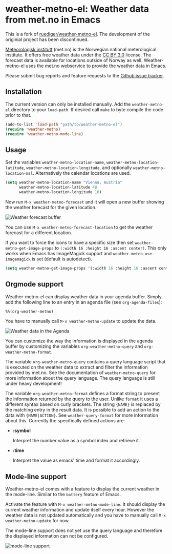 # weather-metno-el: Weather data from met.no in Emacs

This is a fork of [ruediger/weather-metno-el](https://github.com/ruediger/weather-metno-el/).
The development of the originial project has been discontinued.

[Meteorologisk institutt](http://www.met.no/) (met.no) is the Norwegian national meterological
institute.  It offers free weather data under the
[CC BY 3.0](http://creativecommons.org/licenses/by/3.0) license.  The
forecast data is available for locations outside of Norway as well.
Weather-metno-el uses the met.no webservice to provide the weather data in
Emacs.

Please submit bug reports and feature requests to the [Github issue tracker](https://github.com/marianpiatkowski/weather-metno-el/issues).

## Installation

The current version can only be installed manually. Add the `weather-metno-el` directory to your
`load-path`. If desired call `make` to byte compile the code prior to that.
```cl
(add-to-list 'load-path "path/to/weather-metno-el")
(require 'weather-metno)
(require 'weather-metno-mode-line)
```

## Usage

Set the variables `weather-metno-location-name`, `weather-metno-location-latitude`,
`weather-metno-location-longitude`, and optionally
`weather-metno-location-msl`.  Alternatively the calendar locations are used.
```cl
(setq weather-metno-location-name "Vienna, Austria"
      weather-metno-location-latitude 48
      weather-metno-location-longitude 16)
```

Now run `M-x weather-metno-forecast` and it will open a new buffer showing the
weather forecast for the given location.

![Weather forecast buffer](./images/weather-forecast.png)

You can use `M-x weather-metno-forecast-location` to get the weather forecast
for a different location.

If you want to force the icons to have a specific size then set
`weather-metno-get-image-props` to `(:width 16 :height 16 :ascent center)`.
This only works when Emacs has ImageMagick support and
`weather-metno-use-imagemagick` is set (default is autodetect).

```cl
(setq weather-metno-get-image-props '(:width 16 :height 16 :ascent center))
```

## Orgmode support

Weather-metno-el can display weather data in your agenda buffer.  Simply add the
following line to an entry in an agenda file (see `org-agenda-files`):

```cl
%%(org-weather-metno)
```

You have to manually call `M-x weather-metno-update` to update the data.

![Weather data in the Agenda](./images/agenda.png)

You can customize the way the information is displayed in the agenda buffer by
customizing the variables `org-weather-metno-query` and
`org-weather-metno-format`.

The variable `org-weather-metno-query` contains a query language script that is
executed on the weather data to extract and filter the information provided by
met.no.  See the documentation of `weather-metno-query` for more information
about the query language.  The query language is still under heavy development!

The variable `org-weather-metno-format` defines a format string to present the
information returned by the query to the user.  Unlike `format` it uses a
different syntax based on curly brackets.  The string `{NAME}` is replaced by
the matching entry in the result data.  It is possible to add an action to the
data with `{NAME|ACTION}`.  See `weather-query-format` for more information
about this.  Currently the specifically defined actions are:

- **:symbol**

    Interpret the number value as a symbol index and retrieve it.
- **:time**

    Interpret the value as emacs' time and format it accordingly.

## Mode-line support

Weather-metno-el comes with a feature to display the current weather in the
mode-line.  Similar to the `battery` feature of Emacs.

Activate the feature with `M-x weather-metno-mode-line`.  It should display the
current weather information and update itself every hour.  However the weather
data is not updated automatically and you have to manually call `M-x
weather-metno-update` for now.

The mode-line support does not yet use the query language and therefore the
displayed information can not be configured.

![mode-line support](./images/mode-line.png)
